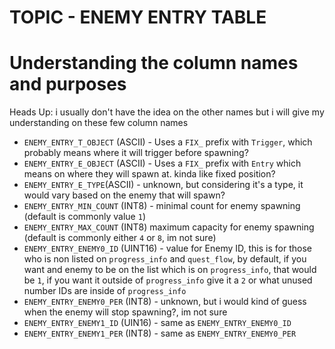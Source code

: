 # TOPIC - ENEMY ENTRY TABLE

# Understanding the column names and purposes
Heads Up: i usually don't have the idea on the other names but i will give my understanding on these few column names

- `ENEMY_ENTRY_T_OBJECT` (ASCII) - Uses a `FIX_` prefix with `Trigger`, which probably means where it will trigger before spawning?
- `ENEMY_ENTRY_E_OBJECT` (ASCII) - Uses a `FIX_` prefix with `Entry` which means on where they will spawn at. kinda like fixed position?
- `ENEMY_ENTRY_E_TYPE`(ASCII) - unknown, but considering it's a type, it would vary based on the enemy that will spawn?
- `ENEMY_ENTRY_MIN_COUNT` (INT8) - minimal count for enemy spawning (default is commonly value `1`)
- `ENEMY_ENTRY_MAX_COUNT` (INT8) maximum capacity for enemy spawning (default is commonly either `4` or `8`, im not sure)
- `ENEMY_ENTRY_ENEMY0_ID` (UINT16) - value for Enemy ID, this is for those who is non listed on `progress_info` and `quest_flow`, by default, if you want and enemy to be on the list which is on `progress_info`, that would be `1`, if you want it outside of `progress_info` give it a `2` or what unused number IDs are inside of `progress_info`
- `ENEMY_ENTRY_ENEMY0_PER` (INT8) -  unknown, but i would kind of guess when the enemy will stop spawning?, im not sure
- `ENEMY_ENTRY_ENEMY1_ID` (UIN16) - same as `ENEMY_ENTRY_ENEMY0_ID`
- `ENEMY_ENTRY_ENEMY1_PER` (INT8) - same as `ENEMY_ENTRY_ENEMY0_PER`

